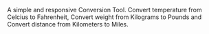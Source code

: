 A simple and responsive Conversion Tool.
Convert temperature from Celcius to Fahrenheit,
Convert weight from Kilograms to Pounds and 
Convert distance from Kilometers to Miles.

